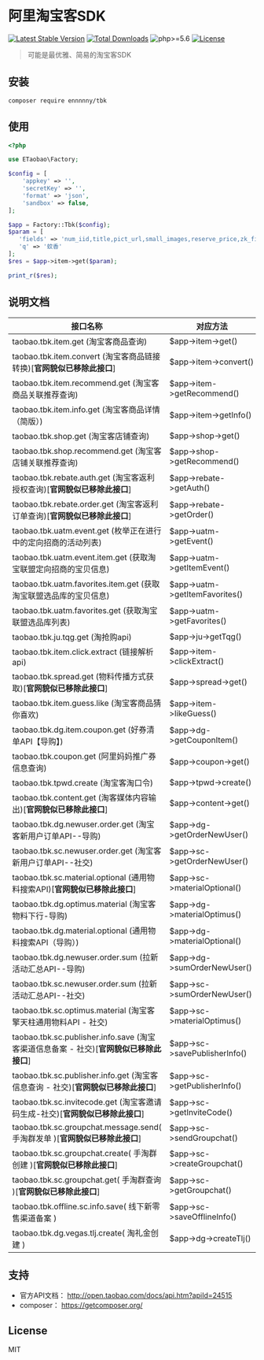 # 阿里淘宝客SDK
[![Latest Stable Version](https://poser.pugx.org/ennnnny/tbk/v/stable)](https://packagist.org/packages/ennnnny/tbk)
[![Total Downloads](https://poser.pugx.org/ennnnny/tbk/downloads)](https://packagist.org/packages/ennnnny/tbk)
![php>=5.6](https://img.shields.io/badge/php->%3D5.6-orange.svg?maxAge=2592000)
[![License](https://poser.pugx.org/ennnnny/tbk/license)](https://packagist.org/packages/ennnnny/tbk)

> 可能是最优雅、简易的淘宝客SDK

## 安装

```shell
composer require ennnnny/tbk
```

## 使用

```php
<?php

use ETaobao\Factory;

$config = [
    'appkey' => '',
    'secretKey' => '',
    'format' => 'json',
    'sandbox' => false,
];

$app = Factory::Tbk($config);
$param = [
   'fields' => 'num_iid,title,pict_url,small_images,reserve_price,zk_final_price,user_type,provcity,item_url,seller_id,volume,nick',
   'q' => '蚊香'
];
$res = $app->item->get($param);

print_r($res);
```

## 说明文档

| 接口名称  | 对应方法  |
| --------   | ---- |
| taobao.tbk.item.get (淘宝客商品查询)     | \$app->item->get() |
| taobao.tbk.item.convert (淘宝客商品链接转换)[**官网貌似已移除此接口**]    | \$app->item->convert()   |
| taobao.tbk.item.recommend.get (淘宝客商品关联推荐查询)        |    \$app->item->getRecommend()  |
| taobao.tbk.item.info.get (淘宝客商品详情（简版）)        |    \$app->item->getInfo()  |
| taobao.tbk.shop.get (淘宝客店铺查询)        |    \$app->shop->get()  |
| taobao.tbk.shop.recommend.get (淘宝客店铺关联推荐查询)        |    \$app->shop->getRecommend()  |
| taobao.tbk.rebate.auth.get (淘宝客返利授权查询)[**官网貌似已移除此接口**]        |    \$app->rebate->getAuth()  |
| taobao.tbk.rebate.order.get (淘宝客返利订单查询)[**官网貌似已移除此接口**]       |    \$app->rebate->getOrder()  |
| taobao.tbk.uatm.event.get (枚举正在进行中的定向招商的活动列表)        |    \$app->uatm->getEvent()  |
| taobao.tbk.uatm.event.item.get (获取淘宝联盟定向招商的宝贝信息)  |    \$app->uatm->getItemEvent()  |
| taobao.tbk.uatm.favorites.item.get (获取淘宝联盟选品库的宝贝信息)   |    \$app->uatm->getItemFavorites()  |
| taobao.tbk.uatm.favorites.get (获取淘宝联盟选品库列表)   |    \$app->uatm->getFavorites()  |
| taobao.tbk.ju.tqg.get (淘抢购api)    |    \$app->ju->getTqg()  |
| taobao.tbk.item.click.extract (链接解析api)    |    \$app->item->clickExtract()  |
| taobao.tbk.spread.get (物料传播方式获取)[**官网貌似已移除此接口**]    |    \$app->spread->get()  |
| taobao.tbk.item.guess.like (淘宝客商品猜你喜欢)   |    \$app->item->likeGuess()  |
| taobao.tbk.dg.item.coupon.get (好券清单API【导购】)    |    \$app->dg->getCouponItem()  |
| taobao.tbk.coupon.get (阿里妈妈推广券信息查询)   |    \$app->coupon->get()  |
| taobao.tbk.tpwd.create (淘宝客淘口令)     |    \$app->tpwd->create()  |
| taobao.tbk.content.get (淘客媒体内容输出)[**官网貌似已移除此接口**]    |    \$app->content->get()  |
| taobao.tbk.dg.newuser.order.get (淘宝客新用户订单API--导购)    |    \$app->dg->getOrderNewUser()  |
| taobao.tbk.sc.newuser.order.get (淘宝客新用户订单API--社交)     |    \$app->sc->getOrderNewUser()  |
| taobao.tbk.sc.material.optional (通用物料搜索API)[**官网貌似已移除此接口**]     |    \$app->sc->materialOptional()  |
| taobao.tbk.dg.optimus.material (淘宝客物料下行-导购)     |    \$app->dg->materialOptimus()  |
| taobao.tbk.dg.material.optional (通用物料搜索API（导购）)     |    \$app->dg->materialOptional()  |
| taobao.tbk.dg.newuser.order.sum (拉新活动汇总API--导购)     |    \$app->dg->sumOrderNewUser()  |
| taobao.tbk.sc.newuser.order.sum (拉新活动汇总API--社交)     |    \$app->sc->sumOrderNewUser()  |
| taobao.tbk.sc.optimus.material (淘宝客擎天柱通用物料API - 社交)     |    \$app->sc->materialOptimus()  |
| taobao.tbk.sc.publisher.info.save (淘宝客渠道信息备案 - 社交)[**官网貌似已移除此接口**]     |    \$app->sc->savePublisherInfo()  |
| taobao.tbk.sc.publisher.info.get (淘宝客信息查询 - 社交)[**官网貌似已移除此接口**]     |    \$app->sc->getPublisherInfo()  |
| taobao.tbk.sc.invitecode.get (淘宝客邀请码生成-社交)[**官网貌似已移除此接口**]     |    \$app->sc->getInviteCode()  |
| taobao.tbk.sc.groupchat.message.send( 手淘群发单 )[**官网貌似已移除此接口**]     |    \$app->sc->sendGroupchat()  |
| taobao.tbk.sc.groupchat.create( 手淘群创建 )[**官网貌似已移除此接口**]     |    \$app->sc->createGroupchat()  |
| taobao.tbk.sc.groupchat.get( 手淘群查询 )[**官网貌似已移除此接口**]     |    \$app->sc->getGroupchat()  |
| taobao.tbk.offline.sc.info.save( 线下新零售渠道备案 )     |    \$app->sc->saveOfflineInfo()  |
| taobao.tbk.dg.vegas.tlj.create( 淘礼金创建 )     |    \$app->dg->createTlj()  |

## 支持

- 官方API文档： http://open.taobao.com/docs/api.htm?apiId=24515
- composer： https://getcomposer.org/

## License

MIT
